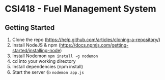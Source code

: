 # CSI418 - Fuel Management System

## Getting Started

1. Clone the repo (https://help.github.com/articles/cloning-a-repository/)
2. Install NodeJS & npm (https://docs.npmjs.com/getting-started/installing-node)
3. Install Nodemon ```npm install -g nodemon```
4. cd into your working directory 
5. Install dependencies (npm install)
6. Start the server 👍 ```nodemon app.js```

